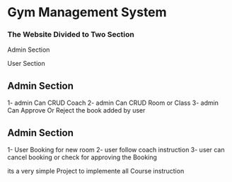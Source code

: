 <h1>Gym Management System</h1>

<h3>The Website Divided to Two Section</h3>
<p>Admin Section</p>
<p>User Section</p>

<h2>Admin Section</h2>
1- admin Can CRUD  Coach
2- admin Can CRUD  Room or Class
3- admin Can Approve Or Reject the book added by user

<h2>Admin Section</h2>
1- User Booking for new room
2- user follow coach instruction
3- user can cancel booking or check for approving the Booking

its a very simple Project to implemente all Course instruction  
